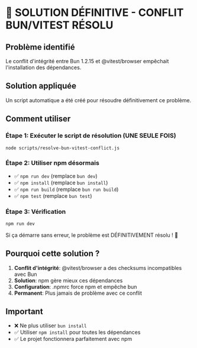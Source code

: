 
# 🚨 SOLUTION DÉFINITIVE - CONFLIT BUN/VITEST RÉSOLU

## Problème identifié
Le conflit d'intégrité entre Bun 1.2.15 et @vitest/browser empêchait l'installation des dépendances.

## Solution appliquée
Un script automatique a été créé pour résoudre définitivement ce problème.

## Comment utiliser

### Étape 1: Exécuter le script de résolution (UNE SEULE FOIS)
```bash
node scripts/resolve-bun-vitest-conflict.js
```

### Étape 2: Utiliser npm désormais
- ✅ `npm run dev` (remplace `bun dev`)
- ✅ `npm install` (remplace `bun install`)
- ✅ `npm run build` (remplace `bun run build`)
- ✅ `npm test` (remplace `bun test`)

### Étape 3: Vérification
```bash
npm run dev
```

Si ça démarre sans erreur, le problème est DÉFINITIVEMENT résolu ! 🎉

## Pourquoi cette solution ?

1. **Conflit d'intégrité**: @vitest/browser a des checksums incompatibles avec Bun
2. **Solution**: npm gère mieux ces dépendances
3. **Configuration**: .npmrc force npm et empêche bun
4. **Permanent**: Plus jamais de problème avec ce conflit

## Important
- ❌ Ne plus utiliser `bun install`
- ✅ Utiliser `npm install` pour toutes les dépendances
- ✅ Le projet fonctionnera parfaitement avec npm

